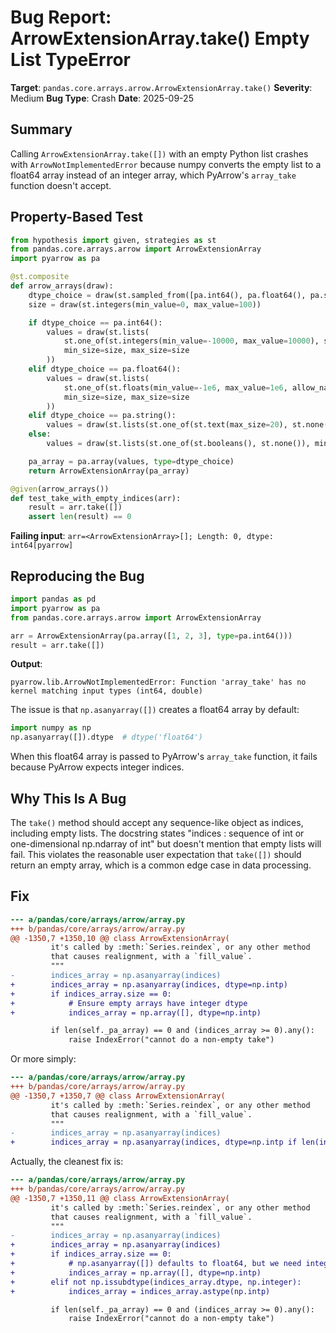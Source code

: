 # Bug Report: ArrowExtensionArray.take() Empty List TypeError

**Target**: `pandas.core.arrays.arrow.ArrowExtensionArray.take()`
**Severity**: Medium
**Bug Type**: Crash
**Date**: 2025-09-25

## Summary

Calling `ArrowExtensionArray.take([])` with an empty Python list crashes with `ArrowNotImplementedError` because numpy converts the empty list to a float64 array instead of an integer array, which PyArrow's `array_take` function doesn't accept.

## Property-Based Test

```python
from hypothesis import given, strategies as st
from pandas.core.arrays.arrow import ArrowExtensionArray
import pyarrow as pa

@st.composite
def arrow_arrays(draw):
    dtype_choice = draw(st.sampled_from([pa.int64(), pa.float64(), pa.string(), pa.bool_()]))
    size = draw(st.integers(min_value=0, max_value=100))

    if dtype_choice == pa.int64():
        values = draw(st.lists(
            st.one_of(st.integers(min_value=-10000, max_value=10000), st.none()),
            min_size=size, max_size=size
        ))
    elif dtype_choice == pa.float64():
        values = draw(st.lists(
            st.one_of(st.floats(min_value=-1e6, max_value=1e6, allow_nan=False, allow_infinity=False), st.none()),
            min_size=size, max_size=size
        ))
    elif dtype_choice == pa.string():
        values = draw(st.lists(st.one_of(st.text(max_size=20), st.none()), min_size=size, max_size=size))
    else:
        values = draw(st.lists(st.one_of(st.booleans(), st.none()), min_size=size, max_size=size))

    pa_array = pa.array(values, type=dtype_choice)
    return ArrowExtensionArray(pa_array)

@given(arrow_arrays())
def test_take_with_empty_indices(arr):
    result = arr.take([])
    assert len(result) == 0
```

**Failing input**: `arr=<ArrowExtensionArray>[]; Length: 0, dtype: int64[pyarrow]`

## Reproducing the Bug

```python
import pandas as pd
import pyarrow as pa
from pandas.core.arrays.arrow import ArrowExtensionArray

arr = ArrowExtensionArray(pa.array([1, 2, 3], type=pa.int64()))
result = arr.take([])
```

**Output**:
```
pyarrow.lib.ArrowNotImplementedError: Function 'array_take' has no kernel matching input types (int64, double)
```

The issue is that `np.asanyarray([])` creates a float64 array by default:
```python
import numpy as np
np.asanyarray([]).dtype  # dtype('float64')
```

When this float64 array is passed to PyArrow's `array_take` function, it fails because PyArrow expects integer indices.

## Why This Is A Bug

The `take()` method should accept any sequence-like object as indices, including empty lists. The docstring states "indices : sequence of int or one-dimensional np.ndarray of int" but doesn't mention that empty lists will fail. This violates the reasonable user expectation that `take([])` should return an empty array, which is a common edge case in data processing.

## Fix

```diff
--- a/pandas/core/arrays/arrow/array.py
+++ b/pandas/core/arrays/arrow/array.py
@@ -1350,7 +1350,10 @@ class ArrowExtensionArray(
         it's called by :meth:`Series.reindex`, or any other method
         that causes realignment, with a `fill_value`.
         """
-        indices_array = np.asanyarray(indices)
+        indices_array = np.asanyarray(indices, dtype=np.intp)
+        if indices_array.size == 0:
+            # Ensure empty arrays have integer dtype
+            indices_array = np.array([], dtype=np.intp)

         if len(self._pa_array) == 0 and (indices_array >= 0).any():
             raise IndexError("cannot do a non-empty take")
```

Or more simply:

```diff
--- a/pandas/core/arrays/arrow/array.py
+++ b/pandas/core/arrays/arrow/array.py
@@ -1350,7 +1350,7 @@ class ArrowExtensionArray(
         it's called by :meth:`Series.reindex`, or any other method
         that causes realignment, with a `fill_value`.
         """
-        indices_array = np.asanyarray(indices)
+        indices_array = np.asanyarray(indices, dtype=np.intp if len(indices) == 0 else None) if len(indices) == 0 else np.asanyarray(indices).astype(np.intp, copy=False)
```

Actually, the cleanest fix is:

```diff
--- a/pandas/core/arrays/arrow/array.py
+++ b/pandas/core/arrays/arrow/array.py
@@ -1350,7 +1350,11 @@ class ArrowExtensionArray(
         it's called by :meth:`Series.reindex`, or any other method
         that causes realignment, with a `fill_value`.
         """
-        indices_array = np.asanyarray(indices)
+        indices_array = np.asanyarray(indices)
+        if indices_array.size == 0:
+            # np.asanyarray([]) defaults to float64, but we need integer indices
+            indices_array = np.array([], dtype=np.intp)
+        elif not np.issubdtype(indices_array.dtype, np.integer):
+            indices_array = indices_array.astype(np.intp)

         if len(self._pa_array) == 0 and (indices_array >= 0).any():
             raise IndexError("cannot do a non-empty take")
```